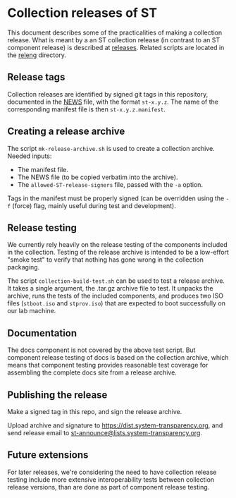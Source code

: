 # Collection releases of ST

This document describes some of the practicalities of making a
collection release. What is meant by a an ST collection release (in
contrast to an ST component release) is described at
[releases](https://git.glasklar.is/system-transparency/project/docs/-/tree/main/content/docs/releases).
Related scripts are located in the [releng](../releng) directory.

## Release tags

Collection releases are identified by signed git tags in this
repository, documented in the [NEWS](./NEWS) file, with the format
`st-x.y.z`. The name of the corresponding manifest file is then
`st-x.y.z.manifest`.

## Creating a release archive

The script `mk-release-archive.sh` is used to create a collection
archive. Needed inputs:

* The manifest file.
* The NEWS file (to be copied verbatim into the archive).
* The `allowed-ST-release-signers` file, passed with the `-a` option.

Tags in the manifest must be properly signed (can be overridden using
the `-f` (force) flag, mainly useful during test and development).

## Release testing

We currently rely heavily on the release testing of the components
included in the collection. Testing of the release archive is intended
to be a low-effort "smoke test" to verify that nothing has gone wrong
in the collection packaging.

The script `collection-build-test.sh` can be used to test a release
archive. It takes a single argument, the .tar.gz archive file to test.
It unpacks the archive, runs the tests of the included components, and
produces two ISO files (`stboot.iso` and `stprov.iso`) that are
expected to boot successfully on our lab machine.

## Documentation

The docs component is not covered by the above test script. But
component release testing of docs is based on the collection archive,
which means that component testing provides reasonable test coverage
for assembling the complete docs site from a release archive.

## Publishing the release

Make a signed tag in this repo, and sign the release archive.

Upload archive and signature to <https://dist.system-transparency.org>,
and send release email to <st-announce@lists.system-transparency.org>.

## Future extensions

For later releases, we're considering the need to have collection
release testing include more extensive interoperability tests between
collection release versions, than are done as part of component
release testing.
